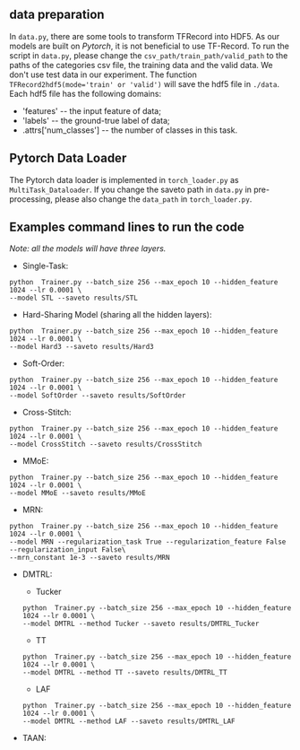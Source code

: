 ## data preparation
In `data.py`, there are some tools to transform TFRecord into 
HDF5. As our models are built on _Pytorch_, it is not beneficial
to use TF-Record. To run the script in `data.py`, please change
the `csv_path/train_path/valid_path` to the paths of the categories
csv file, the training data and the valid data. We don't use
test data in our experiment. The function `TFRecord2hdf5(mode='train' or 'valid')`
will save the hdf5 file in `./data`. Each hdf5 file has the following
domains:
- 'features' -- the input feature of data;
- 'labels' -- the ground-true label of data;
- .attrs['num_classes'] -- the number of classes in this task.

## Pytorch Data Loader
The Pytorch data loader is implemented in `torch_loader.py` as `MultiTask_Dataloader`. If you
change the saveto path in `data.py` in pre-processing, please also
change the `data_path` in `torch_loader.py`.

## Examples command lines to run the code
 _Note: all the models will have three layers._
- Single-Task:
```shell
python  Trainer.py --batch_size 256 --max_epoch 10 --hidden_feature 1024 --lr 0.0001 \
--model STL --saveto results/STL
```

- Hard-Sharing Model (sharing all the hidden layers):
```shell
python  Trainer.py --batch_size 256 --max_epoch 10 --hidden_feature 1024 --lr 0.0001 \
--model Hard3 --saveto results/Hard3
```

- Soft-Order:
```shell
python  Trainer.py --batch_size 256 --max_epoch 10 --hidden_feature 1024 --lr 0.0001 \
--model SoftOrder --saveto results/SoftOrder
```

- Cross-Stitch:
```shell
python  Trainer.py --batch_size 256 --max_epoch 10 --hidden_feature 1024 --lr 0.0001 \
--model CrossStitch --saveto results/CrossStitch
```

- MMoE:
```shell
python  Trainer.py --batch_size 256 --max_epoch 10 --hidden_feature 1024 --lr 0.0001 \
--model MMoE --saveto results/MMoE
```

- MRN:
```shell
python  Trainer.py --batch_size 256 --max_epoch 10 --hidden_feature 1024 --lr 0.0001 \
--model MRN --regularization_task True --regularization_feature False --regularization_input False\
--mrn_constant 1e-3 --saveto results/MRN
```

- DMTRL:
    - Tucker
    ```shell
    python  Trainer.py --batch_size 256 --max_epoch 10 --hidden_feature 1024 --lr 0.0001 \
    --model DMTRL --method Tucker --saveto results/DMTRL_Tucker
    ```
    - TT
    ```shell
    python  Trainer.py --batch_size 256 --max_epoch 10 --hidden_feature 1024 --lr 0.0001 \
    --model DMTRL --method TT --saveto results/DMTRL_TT
    ```
    - LAF
    ```shell
    python  Trainer.py --batch_size 256 --max_epoch 10 --hidden_feature 1024 --lr 0.0001 \
    --model DMTRL --method LAF --saveto results/DMTRL_LAF
    ```

- TAAN: